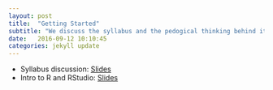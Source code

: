 ```yaml
---
layout: post
title:  "Getting Started"
subtitle: "We discuss the syllabus and the pedogical thinking behind its design and introduce R and RStudio"
date:   2016-09-12 10:10:45
categories: jekyll update
---
```


<!--* <a href = "{{ site.baseurl }}/assets/1-Intro_and_Tools/syllabus.html" target = "_blank">Slides</a>-->
* Syllabus discussion: <a href = "http://rpubs.com/rudeboybert/MATH116_syllabus_discussion" target = "_blank">Slides</a>
* Intro to R and RStudio: <a href = "https://docs.google.com/presentation/d/1TboL5JVHmGhKPI8OIVwQsM9vET-cLmw_mWgbNOe73sg/edit#slide=id.p4" target = "_blank">Slides</a>


